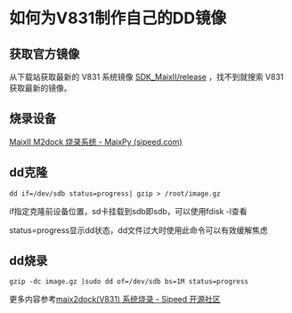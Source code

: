 # 如何为V831制作自己的DD镜像

## 获取官方镜像

从下载站获取最新的 V831 系统镜像 [SDK_MaixII/release](http://dl.sipeed.com/shareURL/MAIX/SDK_MaixII/release) ，找不到就搜索 V831 获取最新的镜像。

## 烧录设备

[MaixII M2dock 烧录系统 - MaixPy (sipeed.com)](https://cn.maixpy.sipeed.com/maixpy3/zh/install/maixii_m2dock/flash.html)

## dd克隆

`dd if=/dev/sdb status=progress| gzip > /root/image.gz`

if指定克隆前设备位置，sd卡挂载到sdb即sdb，可以使用fdisk -l查看

status=progress显示dd状态，dd文件过大时使用此命令可以有效缓解焦虑

## dd烧录

`gzip -dc image.gz |sudo dd of=/dev/sdb bs=1M status=progress`

更多内容参考[maix2dock(V831) 系统烧录 - Sipeed 开源社区](https://bbs.sipeed.com/thread/755)